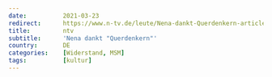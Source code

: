 ```yaml
---
date:          2021-03-23
redirect:      https://www.n-tv.de/leute/Nena-dankt-Querdenkern-article22446699.html
title:         ntv
subtitle:      'Nena dankt "Querdenkern"'
country:       DE
categories:    [Widerstand, MSM]
tags:          [kultur]
---
```

